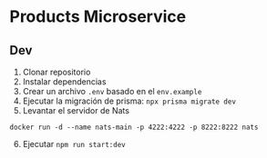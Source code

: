 # Products Microservice

## Dev
1. Clonar repositorio
2. Instalar dependencias
3. Crear un archivo `.env` basado en el `env.example`
4. Ejecutar la migración de prisma: `npx prisma migrate dev`
5. Levantar el servidor de Nats
```
docker run -d --name nats-main -p 4222:4222 -p 8222:8222 nats
```
6. Ejecutar `npm run start:dev`